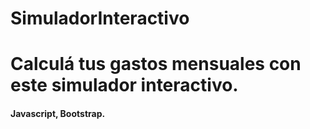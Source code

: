 # SimuladorInteractivo

<h1>Calculá tus gastos mensuales con este simulador interactivo.</h1>

<h4>
    Javascript, Bootstrap. 
</h4>

